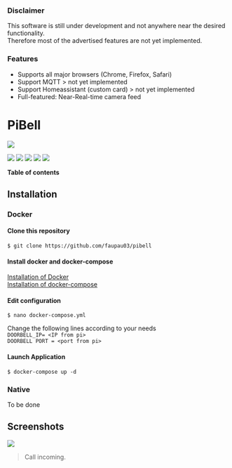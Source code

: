 ### Disclaimer
This software is still under development and not anywhere near the desired functionality.  
Therefore most of the advertised features are not yet implemented.

### Features

- Supports all major browsers (Chrome, Firefox, Safari)
- Support MQTT > not yet implemented
- Support Homeassistant (custom card) > not yet implemented
- Full-featured: Near-Real-time camera feed


# PiBell

![](https://pandao.github.io/editor.md/images/logos/editormd-logo-180x180.png)

![](https://img.shields.io/github/stars/faupau03/pibell.svg) ![](https://img.shields.io/github/forks/faupau03/pibell.svg) ![](https://img.shields.io/github/tag/faupau03/pibell.svg) ![](https://img.shields.io/github/release/faupau03/pibell.svg) ![](https://img.shields.io/github/issues/faupau03/pibell.svg)

**Table of contents**

## Installation
### Docker
#### Clone this repository
`$ git clone https://github.com/faupau03/pibell`
#### Install docker and docker-compose
[Installation of Docker](https://docs.docker.com/engine/install/ "Installation of Docker")  
[Installation of docker-compose](https://docs.docker.com/compose/install/ "Installation of docker-compose")
#### Edit configuration
`$ nano docker-compose.yml`  

Change the following lines according to your needs  
`DOORBELL_IP= <IP from pi>`  
`DOORBELL PORT = <port from pi>`  
#### Launch Application
`$ docker-compose up -d`
### Native
To be done


## Screenshots

![](https://raw.githubusercontent.com/faupau03/PiBell/master/Screenshot%202022-01-02%20234438.png)

> Call incoming.
